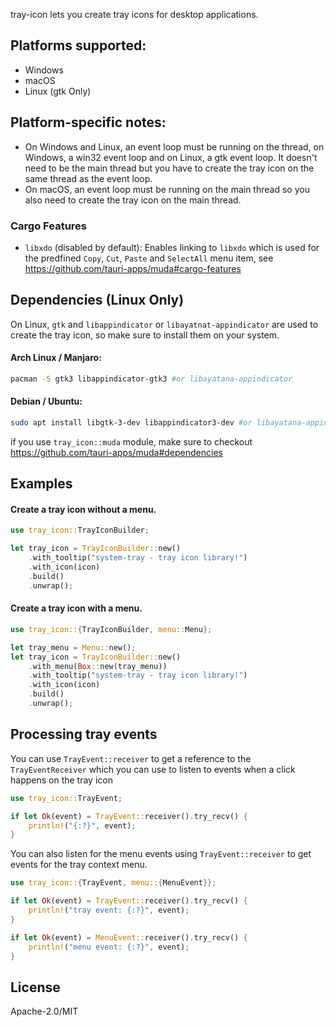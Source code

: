 tray-icon lets you create tray icons for desktop applications.

## Platforms supported:

- Windows
- macOS
- Linux (gtk Only)

## Platform-specific notes:

- On Windows and Linux, an event loop must be running on the thread, on Windows, a win32 event loop and on Linux, a gtk event loop. It doesn't need to be the main thread but you have to create the tray icon on the same thread as the event loop.
- On macOS, an event loop must be running on the main thread so you also need to create the tray icon on the main thread.

### Cargo Features

- `libxdo` (disabled by default): Enables linking to `libxdo` which is used for the predfined `Copy`, `Cut`, `Paste` and `SelectAll` menu item, see https://github.com/tauri-apps/muda#cargo-features

## Dependencies (Linux Only)

On Linux, `gtk` and `libappindicator` or `libayatnat-appindicator` are used to create the tray icon, so make sure to install them on your system.

#### Arch Linux / Manjaro:

```sh
pacman -S gtk3 libappindicator-gtk3 #or libayatana-appindicator
```

#### Debian / Ubuntu:

```sh
sudo apt install libgtk-3-dev libappindicator3-dev #or libayatana-appindicator3-dev
```

if you use `tray_icon::muda` module, make sure to checkout https://github.com/tauri-apps/muda#dependencies

## Examples

#### Create a tray icon without a menu.

```rs
use tray_icon::TrayIconBuilder;

let tray_icon = TrayIconBuilder::new()
    .with_tooltip("system-tray - tray icon library!")
    .with_icon(icon)
    .build()
    .unwrap();
```

#### Create a tray icon with a menu.

```rs
use tray_icon::{TrayIconBuilder, menu::Menu};

let tray_menu = Menu::new();
let tray_icon = TrayIconBuilder::new()
    .with_menu(Box::new(tray_menu))
    .with_tooltip("system-tray - tray icon library!")
    .with_icon(icon)
    .build()
    .unwrap();
```

## Processing tray events

You can use `TrayEvent::receiver` to get a reference to the `TrayEventReceiver`
which you can use to listen to events when a click happens on the tray icon

```rs
use tray_icon::TrayEvent;

if let Ok(event) = TrayEvent::receiver().try_recv() {
    println!("{:?}", event);
}
```

You can also listen for the menu events using `TrayEvent::receiver` to get events for the tray context menu.

```rs
use tray_icon::{TrayEvent, menu::{MenuEvent}};

if let Ok(event) = TrayEvent::receiver().try_recv() {
    println!("tray event: {:?}", event);
}

if let Ok(event) = MenuEvent::receiver().try_recv() {
    println!("menu event: {:?}", event);
}
```

## License

Apache-2.0/MIT
